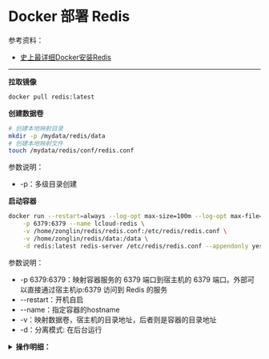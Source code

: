 # Docker 部署 Redis

参考资料：

- [史上最详细Docker安装Redis](https://blog.csdn.net/weixin_45821811/article/details/116211724)

---

**拉取镜像**

```sh
docker pull redis:latest
```

**创建数据卷**

```sh
# 创建本地映射目录
mkdir -p /mydata/redis/data
# 创建本地映射文件
touch /mydata/redis/conf/redis.conf
```

参数说明：

- -p：多级目录创建

**启动容器**

```sh
docker run --restart=always --log-opt max-size=100m --log-opt max-file=2 \
    -p 6379:6379 --name lcloud-redis \
    -v /home/zonglin/redis/redis.conf:/etc/redis/redis.conf \
    -v /home/zonglin/redis/data:/data \
    -d redis:latest redis-server /etc/redis/redis.conf --appendonly yes
```

参数说明：

- -p 6379:6379：映射容器服务的 6379 端口到宿主机的 6379 端口。外部可以直接通过宿主机ip:6379 访问到 Redis 的服务
- --restart：开机自启
- --name：指定容器的hostname
- -v：映射数据卷，宿主机的目录地址，后者则是容器的目录地址
- -d：分离模式: 在后台运行

<details><summary><b>操作明细：</b></summary>

```sh
[root@localhost ~]# docker pull redis:latest # 最新版本的镜像
latest: Pulling from library/redis
Digest: sha256:db485f2e245b5b3329fdc7eff4eb00f913e09d8feb9ca720788059fdc2ed8339
Status: Image is up to date for redis:latest
docker.io/library/redis:latest
[root@localhost ~]# docker images # 查看本地镜像
REPOSITORY   TAG       IMAGE ID       CREATED         SIZE
redis        latest    7614ae9453d1   9 months ago    113MB
[root@localhost bin]# docker run -itd --name redis-test -p 6379:6379 redis # 运行容器
70463da02fbb2437c288aa2259760280b23a7c884d75509ee73535f3aa963732
[root@localhost bin]# docker ps # 查看运行容器
CONTAINER ID   IMAGE     COMMAND                  CREATED          STATUS          PORTS                                       NAMES
70463da02fbb   redis     "docker-entrypoint.s…"   12 seconds ago   Up 11 seconds   0.0.0.0:6379->6379/tcp, :::6379->6379/tcp   redis-test
[root@localhost bin]# docker exec -it redis-test /bin/bash # 连接测试使用 redis 服务
root@70463da02fbb:/data# redis-cli # 连接 redis 客户端
127.0.0.1:6379> ping
PONG
127.0.0.1:6379> set test 1
OK
127.0.0.1:6379> get test
"1"
127.0.0.1:6379> 
```

</details>
